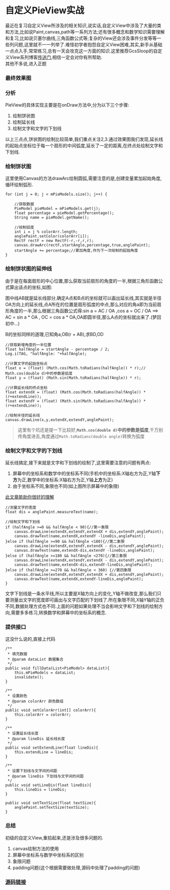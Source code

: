 # 自定义PieView实战

最近在复习自定义View所涉及的相关知识,说实话,自定义View中涉及了大量的类和方法,比如说Paint,canvas,path等一系列方法;还有很多概念和数学知识需要理解和复习,比如说贝塞尔曲线,三角函数公式等;复杂的View还会涉及事件分发等等一些列问题,这里就不一一列举了.难怪初学者抱怨自定义View困难,其实,新手从基础一点点入手,常常练习,总有一天会攻克这一方面的知识.这里推荐GcsSloop的自定义View系列博客[传送门](https://www.gcssloop.com/customview/CustomViewIndex "传送门"),相信一定会对你有所帮助.  
其他不多说,进入正题

### 最终效果图

### 分析

PieView的具体实现主要是在onDraw方法中,分为以下三个步骤:

1. 绘制饼状图
2. 绘制延长线
3. 绘制文字和文字的下划线


以上三点点,饼状图的绘制比较简单,我们重点关注2,3.通过效果图我们发现,延长线的起始点坐标位于每一个扇形的中间弧度,延长了一定的距离,在终点处绘制文字和下划线.

### 绘制饼状图

这里使用Canvas的方法drawArc绘制圆弧,需要注意的是,创建变量累加起始角度,循环绘制弧形.

	for (int j = 0; j < mPieModels.size(); j++) {

	    //获取数据
	    PieModel pieModel = mPieModels.get(j);
	    float percentage = pieModel.getPercentage();
	    String name = pieModel.getName();
	
	    //绘制弧度
	    int i = j % colorArr.length;
	    anglePaint.setColor(colorArr[i]);
	    RectF rectF = new RectF(-r,-r,r,r);
	    canvas.drawArc(rectF,startAngle,percentage,true,anglePaint);
	    startAngle += percentage;//累加角度,作为下一次绘制的起始角度
	}

### 绘制饼状图的延伸线

由于是在每面扇形的中心位置,那么获取当前扇形的角度的一半,根据三角形函数公式算出该点的坐标,如图:


图中线AB就是延长线部分,确定A点和B点的坐标就可以画出延长线,其实就是半径OA方向上的延长线,点A所在的位置是扇形弧度的中点,那么对应的角a即为当前扇形角度的一半,那么根据三角函数公式得:sin a = AC / OA ,cos a = OC / OA ==> AC = sin a * OA , OC = cos a * OA,OA即圆半径,那么A点的坐标就出来了.(梦回初中...)  

B的坐标同样的道理,已知角a,OB(r + AB),求BD,OD

	//获取新增角度的一半位置
    float halfAngle = startAngle - percentage / 2;
    Log.i(TAG, "halfAngle: "+halfAngle);

    //计算文字的起始坐标点
    float x = (float) (Math.cos(Math.toRadians(halfAngle)) * r);// Math.cos(double d)中的参数是弧度
    float y = (float) (Math.sin(Math.toRadians(halfAngle)) * r);

    //计算延长线的终点坐标
    float extendX = (float) (Math.cos(Math.toRadians(halfAngle)) * (r+extendLine));
    float extendY = (float) (Math.sin(Math.toRadians(halfAngle)) * (r+extendLine));

    //绘制半径的延长线
    canvas.drawLine(x,y,extendX,extendY,anglePaint);

> 这里有个坑还是提一下比较好,**`Math.cos(double d)`中的参数是弧度**,千万别传角度进去,角度通过`Math.toRadians(double angle)`转换为弧度

### 绘制文字和文字的下划线

延长线搞定,接下来就是文字和下划线的绘制了,这里需要注意的问题有两点:  

1. 屏幕中的坐标系和数学中的坐标系不同(手机中的坐标系:X轴右方为正,Y轴**下方**为正,数学中的坐标系:X轴右方为正,Y轴**上方**为正)  
2. 由于坐标系不同,象限也不同(如上图所示屏幕中的象限)

[此文章能助你很好的理解](https://www.gcssloop.com/customview/CoordinateSystem)  


	//测量文字的宽度
    float dis = anglePaint.measureText(name);

    //绘制文字和下划线
    if (halfAngle >=0 && halfAngle < 90){//第一象限
        canvas.drawLine(extendX,extendY,extendX + dis,extendY,anglePaint);
        canvas.drawText(name,extendX,extendY -lineDis,anglePaint);
    }else if (halfAngle >=90 && halfAngle <180){//第二象限
        canvas.drawLine(extendX,extendY,extendX - dis,extendY,anglePaint);
        canvas.drawText(name,extendX-dis,extendY -lineDis,anglePaint);
    }else if (halfAngle >=180 && halfAngle <270){//第三象限
        canvas.drawLine(extendX,extendY,extendX - dis,extendY,anglePaint);
        canvas.drawText(name,extendX-dis,extendY-lineDis,anglePaint);
    }else if (halfAngle >=270 && halfAngle < 360) {//第四象限
        canvas.drawLine(extendX,extendY,extendX + dis,extendY,anglePaint);
        canvas.drawText(name,extendX,extendY-lineDis,anglePaint);
    }

文字下划线是一条水平线,所以主要是X轴方向上的变化,Y轴不做改变,那么我们只要测量出文字的宽度即可画出与文字匹配的下划线了.所在象限不同,X轴Y轴的正负不同,数据处理方式也不同.上面的问题如果处理不当会影响文字和下划线的绘制方向,需要多多练习,转换数学和屏幕中的坐标系的概念.


### 提供接口

这没什么说的,直接上代码

	/**
     * 填充数据
     * @param dataList 数据集合
     */
    public void fillData(List<PieModel> dataList){
        this.mPieModels = dataList;
        invalidate();
    }

    /**
     * 设置颜色
     * @param colorArr 颜色数组
     */
    public void setColorArr(int[] colorArr){
        this.colorArr = colorArr;
    }

    /**
     * 设置延长线长度
     * @param lineDis 延长线长度
     */
    public void setExtendLine(float lineDis){
        this.extendLine = lineDis;
    }

    /**
     * 设置下划线与文字间的间距
     * @param lineDis 下划线与文字间的间距
     */
    public void setLineDis(float lineDis){
        this.lineDis = lineDis;
    }

    public void setTextSize(float textSize){
        anglePaint.setTextSize(textSize);
    }

### 总结

初级的自定义View,重拾起来,还是涉及很多问题的.  
1. canvas绘制方法的使用
2. 屏幕中坐标系与数学中坐标系的区别
3. 象限问题
4. padding问题(这个根据需要做处理,源码中处理了padding的问题)


### [源码链接](https://github.com/ShaunPan/ViewList/blob/master/app/src/main/java/com/pan/viewlist/view/PieView.java) 